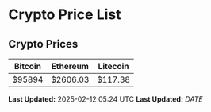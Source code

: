 # Crypto Price List

## Crypto Prices
| Bitcoin | Ethereum | Litecoin |
| ------- | -------- | -------- |
| $95894 | $2606.03 | $117.38 |
**Last Updated:** 2025-02-12 05:24 UTC
**Last Updated:** $DATE$
